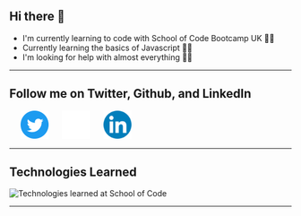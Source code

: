 ## Hi there 👋

- I'm currently learning to code with School of Code Bootcamp UK 👨‍🎓
- Currently learning the basics of Javascript 👨‍💻
- I'm looking for help with almost everything 🤷‍♂️

---
## **Follow me on Twitter, Github, and LinkedIn**
<a href="https://twitter.com/simonisworking" target=”_blank”><img src="images/twitter-logo.png" height="50" width="50" style="margin-left:20px"></a>
<a href="https://github.com/simonpartridge86" target=”_blank”><img src="images/github-logo.png" height="50" width="50" style="margin-left:20px"></a>
<a href="https://github.com/simonpartridge86" target=”_blank”><img src="images/linkedin-logo.png" height="50" width="50" style="margin-left:20px"></a>

---
## **Technologies Learned**

<img src="files/soc-technologies.png" alt="Technologies learned at School of Code"/>

---


<!--
**simonpartridge86/simonpartridge86** is a ✨ _special_ ✨ repository because its `README.md` (this file) appears on your GitHub profile.

Here are some ideas to get you started:

- 🔭 I’m currently working on ...
- 🌱 I’m currently learning ...
- 👯 I’m looking to collaborate on ...
- 🤔 I’m looking for help with ...
- 💬 Ask me about ...
- 📫 How to reach me: ...
- 😄 Pronouns: ...
- ⚡ Fun fact: ...
-->
